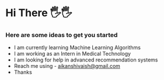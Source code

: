 # Hi There 🖐🖐

### Here are some ideas to get you started


- I am currently learning Machine Learning Algorithms
- I am working as an Intern in Medical Technology
- I am looking for help in advanced recommendation systems
- Reach me using - aikanshivaish@gmail.com
- Thanks
